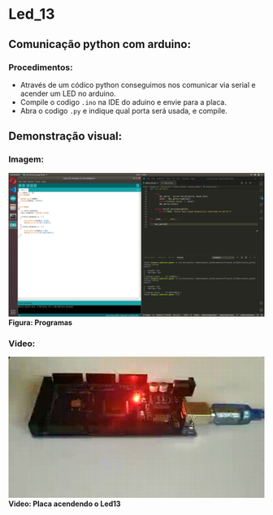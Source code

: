 # Led_13

## Comunicação python com arduino:

### Procedimentos:

- Através de um códico python conseguimos nos comunicar via serial e acender um LED no arduino.
- Compile o codigo `.ino` na IDE do aduino e envie para a placa.
- Abra o codigo `.py` e indique qual porta será usada, e compile.

## Demonstração visual:

### Imagem:

![](files/print_program.png)
**Figura: Programas**

### Video:

![](files/gif_led.gif)
**Video: Placa acendendo o Led13**
